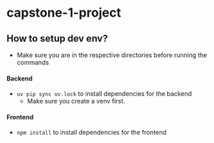# capstone-1-project

## How to setup dev env?
- Make sure you are in the respective directories before running the commands

#### Backend
- `uv pip sync uv.lock` to install dependencies for the backend
  - Make sure you create a venv first.

#### Frontend
- `npm install` to install dependencies for the frontend